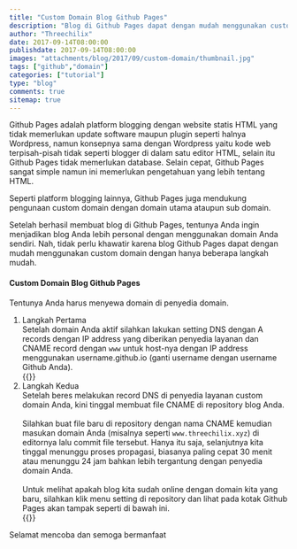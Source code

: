 ```yaml
---
title: "Custom Domain Blog Github Pages"
description: "Blog di Github Pages dapat dengan mudah menggunakan custom domain."
author: "Threechilix"
date: 2017-09-14T08:00:00
publishdate: 2017-09-14T08:00:00
images: "attachments/blog/2017/09/custom-domain/thumbnail.jpg"
tags: ["github","domain"]
categories: ["tutorial"]
type: "blog"
comments: true
sitemap: true
---
```

Github Pages adalah platform blogging dengan website statis HTML yang tidak memerlukan update software maupun plugin seperti halnya Wordpress, namun konsepnya sama dengan Wordpress yaitu kode web terpisah-pisah tidak seperti blogger di dalam satu editor HTML, selain itu Github Pages tidak memerlukan database. Selain cepat, Github Pages sangat simple namun ini memerlukan pengetahuan yang lebih tentang HTML.

Seperti platform blogging lainnya, Github Pages juga mendukung pengunaan custom domain dengan domain utama ataupun sub domain.

Setelah berhasil membuat blog di Github Pages, tentunya Anda ingin menjadikan blog Anda lebih personal dengan menggunakan domain Anda sendiri. Nah, tidak perlu khawatir karena blog Github Pages dapat dengan mudah menggunakan custom domain dengan hanya beberapa langkah mudah.
<h4>Custom Domain Blog Github Pages</h4>
Tentunya Anda harus menyewa domain di penyedia domain.
<ol>
<li>Langkah Pertama<br/>
 Setelah domain Anda aktif silahkan lakukan setting DNS dengan A records dengan IP address yang diberikan penyedia layanan dan CNAME record dengan <code>www</code> untuk host-nya dengan IP address menggunakan username.github.io (ganti username dengan username Github Anda).<br />
{{<images width="80%" title="Custom Domain" src="/attachments/blog/2017/09/custom-domain/1.jpg">}}
 </li>

<li>Langkah Kedua<br/>
Setelah beres melakukan record DNS di penyedia layanan custom domain Anda, kini tinggal membuat file CNAME di repository blog Anda.<br />
<br />
Silahkan buat file baru di repository dengan nama CNAME kemudian masukan domain Anda (misalnya seperti <code>www.threechilix.xyz</code>) di editornya lalu commit file tersebut. Hanya itu saja, selanjutnya kita tinggal menunggu proses propagasi, biasanya paling cepat 30 menit atau menunggu 24 jam bahkan lebih tergantung dengan penyedia domain Anda.<br />
<br />
Untuk melihat apakah blog kita sudah online dengan domain kita yang baru, silahkan klik menu setting di repository dan lihat pada kotak Github Pages akan tampak seperti di bawah ini.<br />
{{<images width="80%" title="Custom Domain" src="/attachments/blog/2017/09/custom-domain/2.jpg">}}
</li>
</ol>
Selamat mencoba dan semoga bermanfaat
